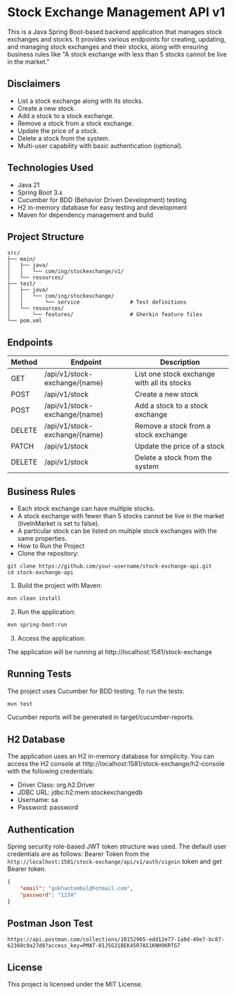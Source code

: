 # Stock Exchange Management API v1
This is a Java Spring Boot-based backend application that manages stock exchanges and stocks. It provides various endpoints for creating, updating, and managing stock exchanges and their stocks, along with ensuring business rules like "A stock exchange with less than 5 stocks cannot be live in the market."

## Disclaimers
* List a stock exchange along with its stocks.
* Create a new stock.
* Add a stock to a stock exchange.
* Remove a stock from a stock exchange.
* Update the price of a stock.
* Delete a stock from the system.
* Multi-user capability with basic authentication (optional).

## Technologies Used
* Java 21
* Spring Boot 3.x
* Cucumber for BDD (Behavior Driven Development) testing
* H2 in-memory database for easy testing and development
* Maven for dependency management and build

## Project Structure
```
src/
├── main/
│   ├── java/
│   │   └── com/ing/stockexchange/v1/
│   └── resources/
├── test/
│   ├── java/
│   │   └── com/ing/stockexchange/
│   │       └── service                # Test definitions
│   └── resources/
│       └── features/                  # Gherkin feature files
└── pom.xml
```
## Endpoints
| Method  | Endpoint                       | 	Description                                |
|---------|--------------------------------|---------------------------------------------|
| GET	    | /api/v1/stock-exchange/{name}	 | List one stock exchange with all its stocks |
| POST    | 	/api/v1/stock                 | 	Create a new stock                         |
| POST    | 	/api/v1/stock-exchange/{name} | 	Add a stock to a stock exchange            |
| DELETE  | 	/api/v1/stock-exchange/{name} | 	Remove a stock from a stock exchange       |
| PATCH	  | /api/v1/stock	                 | Update the price of a stock                 |
| DELETE	 | /api/v1/stock	                 | Delete a stock from the system              |

## Business Rules
* Each stock exchange can have multiple stocks.
* A stock exchange with fewer than 5 stocks cannot be live in the market (liveInMarket is set to false).
* A particular stock can be listed on multiple stock exchanges with the same properties.
* How to Run the Project
* Clone the repository:
```github
git clone https://github.com/your-username/stock-exchange-api.git
cd stock-exchange-api
```
1. Build the project with Maven:
```bash
mvn clean install
```
2. Run the application:
```bash
mvn spring-boot:run
```
3. Access the application:

The application will be running at http://localhost:1581/stock-exchange

## Running Tests
The project uses Cucumber for BDD testing. To run the tests:
```bash
mvn test
```
Cucumber reports will be generated in target/cucumber-reports.

## H2 Database
The application uses an H2 in-memory database for simplicity. You can access the H2 console at http://localhost:1581/stock-exchange/h2-console with the following credentials:
* Driver Class: org.h2.Driver
* JDBC URL: jdbc:h2:mem:stockexchangedb
* Username: sa
* Password: password

## Authentication
Spring security role-based JWT token structure was used. The default user credentials are as follows:
Bearer Token from the ```http://localhost:1581/stock-exchange/api/v1/auth/signin``` token and get Bearer token.

```json
{
    "email": "gokhantombul@hotmail.com",
    "password": "1234"
}
```

## Postman Json Test
```
https://api.postman.com/collections/10152965-edd12e77-1a8d-40e7-bc87-62360c9a27d8?access_key=PMAT-01J5G31BEK45R7A51KNH9KRTG7
```
## License
This project is licensed under the MIT License.
